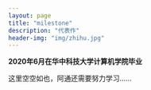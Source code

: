 ```yaml
---
layout: page
title: "milestone"
description: "代表作"
header-img: "img/zhihu.jpg"
---
```

**2020年6月在华中科技大学计算机学院毕业**

这里空空如也，阿通还需要努力学习……






